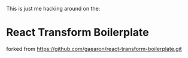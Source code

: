 This is just me hacking around on the:

React Transform Boilerplate
=====================

forked from https://github.com/gaearon/react-transform-boilerplate.git

